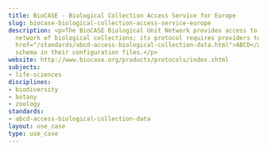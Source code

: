 ```yaml
---
title: BioCASE - Biological Collection Access Service for Europe
slug: biocase-biological-collection-access-service-europe
description: <p>The BioCASE Biological Unit Network provides access to a transnational
  network of biological collections; its protocol requires providers to use the <a
  href="/standards/abcd-access-biological-collection-data.html">ABCD</a>
  schema in their configuration files.</p>
website: http://www.biocase.org/products/protocols/index.shtml
subjects:
- life-sciences
disciplines:
- biodiversity
- botany
- zoology
standards:
- abcd-access-biological-collection-data
layout: use_case
type: use_case
---
```


